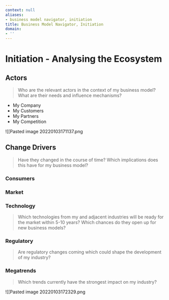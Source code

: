 ```yaml
---
context: null
aliases:
- business model navigator, initiation
title: Business Model Navigator, Initiation
domain:
- ''
---
```


# Initiation - Analysing the Ecosystem

## Actors

> Who are the relevant actors in the context of my business model?
> What are their needs and influence mechanisms?

- My Company
- My Customers
- My Partners
- My Competition

![[Pasted image 20220103171137.png

## Change Drivers

> Have they changed in the course of time?
> Which implications does this have for my business model?

### Consumers

### Market

### Technology

> Which technologies from my and adjacent industries will be ready for the market within 5-10 years?
> Which chances do they open up for new business models?

### Regulatory

> Are regulatory changes coming which could shape the development of my industry?

### Megatrends

> Which trends currently have the strongest impact on my industry?

![[Pasted image 20220103172329.png
